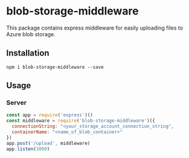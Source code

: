 # blob-storage-middleware

This package contains express middleware for easily uploading files to Azure blob storage.

## Installation

    npm i blob-storage-middleware --save

## Usage

### Server

```Javascript
const app = require('express')()
const middleware = require('blob-storage-middleware')({
  connectionString: "<your_storage_account_connection_string",
  containerName: "<name_of_blob_container>"
})
app.post('/upload', middleware)
app.listen(3000)
```
